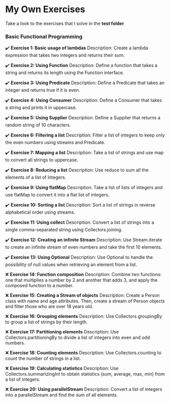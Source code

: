 # My Own Exercises

Take a look to the exercises that I solve in the **test folder**

### Basic Functional Programming
✔️ **Exercise 1: Basic usage of lambdas**
Description: Create a lambda expression that takes two integers and returns their sum.

✔️ **Exercise 2: Using Function**
Description: Define a function that takes a string and returns its length using the Function interface.

✔️ **Exercise 3: Using Predicate**
Description: Define a Predicate that takes an integer and returns true if it is even.

✔️ **Exercise 4: Using Consumer**
Description: Define a Consumer that takes a string and prints it in uppercase.

✔️ **Exercise 5: Using Supplier**
Description: Define a Supplier that returns a random string of 10 characters.

✔️ **Exercise 6: Filtering a list**
Description: Filter a list of integers to keep only the even numbers using streams and Predicate.

✔️ **Exercise 7: Mapping a list**
Description: Take a list of strings and use map to convert all strings to uppercase.

✔️ **Exercise 8: Reducing a list**
Description: Use reduce to sum all the elements of a list of integers.

✔️ **Exercise 9: Using flatMap**
Description: Take a list of lists of integers and use flatMap to convert it into a flat list of integers.

✔️ **Exercise 10: Sorting a list**
Description: Sort a list of strings in reverse alphabetical order using streams.

✔️ **Exercise 11: Using collect**
Description: Convert a list of strings into a single comma-separated string using Collectors.joining.

✔️ **Exercise 12: Creating an infinite Stream**
Description: Use Stream.iterate to create an infinite stream of even numbers and take the first 10 elements.

✔️ **Exercise 13: Using Optional**
Description: Use Optional to handle the possibility of null values when retrieving an element from a list.

❌ **Exercise 14: Function composition**
Description: Combine two functions: one that multiplies a number by 2 and another that adds 3, and apply the composed function to a number.

❌ **Exercise 15: Creating a Stream of objects**
Description: Create a Person class with name and age attributes. Then, create a stream of Person objects and filter those who are over 18 years old.

❌ **Exercise 16: Grouping elements**
Description: Use Collectors.groupingBy to group a list of strings by their length.

❌ **Exercise 17: Partitioning elements**
Description: Use Collectors.partitioningBy to divide a list of integers into even and odd numbers.

❌ **Exercise 18: Counting elements**
Description: Use Collectors.counting to count the number of strings in a list.

❌  **Exercise 19: Calculating statistics**
Description: Use Collectors.summarizingInt to obtain statistics (sum, average, max, min) from a list of integers.

❌ **Exercise 20: Using parallelStream**
Description: Convert a list of integers into a parallelStream and find the sum of all elements.